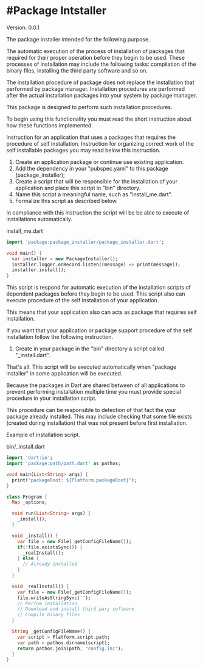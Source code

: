 #Package Intstaller
==========

Version: 0.0.1

The package installer intended for the following purpose.

The automatic execution of the process of installation of packages that required for their proper operation before they begin to be used. These processes of installation may include the following tasks: compilation of the binary files, installing the third party software and so on.

The installation procedure of package does not replace the installation that performed by package manager. Installation procedures are performed after the actual installation packages into your system by package manager.

This package is designed to perform such installation procedures.

To begin using this functionality you must read the short instruction about how these functions implemented.

Instruction for an application that uses a packages that requires the  procedure of self installation.
Instruction for organizing correct work of the self installable packages you may read below this instruction.

1. Create an application package or continue use existing application.
2. Add the dependency in your "pubspec.yaml" to this package (package_installer);
3. Create a script that will be responsible for the installation of your application and place this script in "bin" directory.
4. Name this script a meaningful name, such as "install_me.dart".
5. Formalize this script as described below.

In compliance with this instruction the script will be be able to execute of installations automatically.

install_me.dart

```dart
import 'package:package_installer/package_installer.dart';

void main() {
  var installer = new PackageInstaller();
  installer.logger.onRecord.listen((message) => print(message));
  installer.install();
}
```

This script is respond for automatic execution of the installation scripts of dependent packages before they begin to be used.
This script also can execute procedure of the self installation of your application.

This means that your application also can acts as package that requires self installation.

If you want that your application or package support procedure of the self installation follow the following instruction.

1. Create in your package in the "bin" directory a script called "_install.dart".

That's all. This script will be executed automatically when "package installer" in some application will be executed.

Because  the packages in Dart are shared between of all applications to prevent performing installation multiple time you must provide special procedure in your installation script.

This procedure can be responsible to detection of that fact the your package already installed. This may include checking that some file exists (created during installation) that was not present before first installation.

Example of installation script.

bin/_install.dart

```dart
import 'dart:io';
import 'package:path/path.dart' as pathos;

void main(List<String> args) {
  print("packageRoot: ${Platform.packageRoot}");
}

class Program {
  Map _options;

  void run(List<String> args) {
    _install();
  }

  void _install() {
    var file = new File(_getConfigFileName());
    if(!file.existsSync()) {
      _realInstall();
    } else {
      // Already installed
    }
  }

  void _realInstall() {
    var file = new File(_getConfigFileName());
    file.writeAsStringSync('');
    // Perfom installation.
    // Download and install third pary software
    // Compile binary files
  }

  String _getConfigFileName() {
    var script = Platform.script.path;
    var path = pathos.dirname(script);
    return pathos.join(path, "config.ini");
  }
}
```